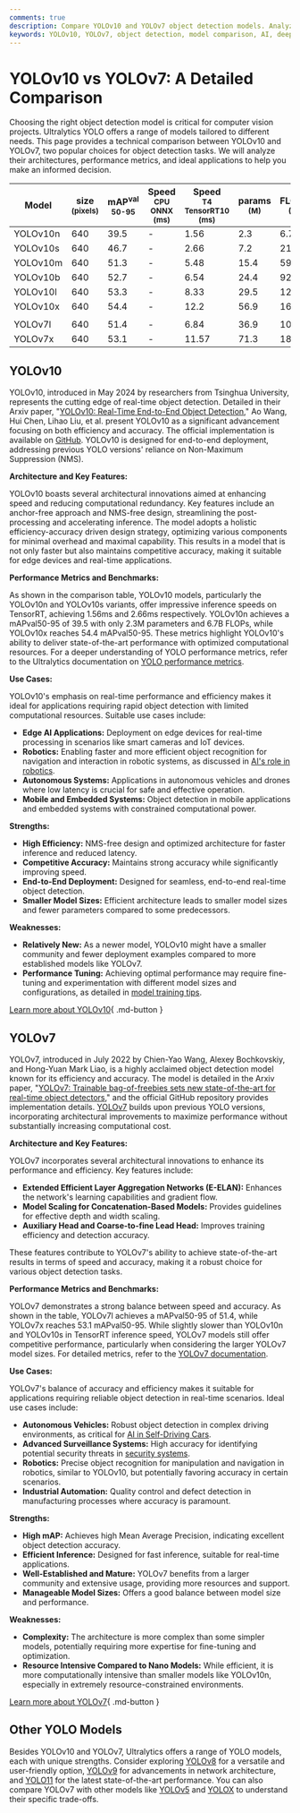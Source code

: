 ```yaml
---
comments: true
description: Compare YOLOv10 and YOLOv7 object detection models. Analyze performance, architecture, and use cases to choose the best fit for your AI project.
keywords: YOLOv10, YOLOv7, object detection, model comparison, AI, deep learning, computer vision, performance metrics, architecture, edge AI, robotics, autonomous systems
---
```


# YOLOv10 vs YOLOv7: A Detailed Comparison

Choosing the right object detection model is critical for computer vision projects. Ultralytics YOLO offers a range of models tailored to different needs. This page provides a technical comparison between YOLOv10 and YOLOv7, two popular choices for object detection tasks. We will analyze their architectures, performance metrics, and ideal applications to help you make an informed decision.

<script async src="https://cdn.jsdelivr.net/npm/chart.js"></script>
<script defer src="../../javascript/benchmark.js"></script>

<canvas id="modelComparisonChart" width="1024" height="400" active-models='["YOLOv10", "YOLOv7"]'></canvas>

| Model    | size<br><sup>(pixels) | mAP<sup>val<br>50-95 | Speed<br><sup>CPU ONNX<br>(ms) | Speed<br><sup>T4 TensorRT10<br>(ms) | params<br><sup>(M) | FLOPs<br><sup>(B) |
| -------- | --------------------- | -------------------- | ------------------------------ | ----------------------------------- | ------------------ | ----------------- |
| YOLOv10n | 640                   | 39.5                 | -                              | 1.56                                | 2.3                | 6.7               |
| YOLOv10s | 640                   | 46.7                 | -                              | 2.66                                | 7.2                | 21.6              |
| YOLOv10m | 640                   | 51.3                 | -                              | 5.48                                | 15.4               | 59.1              |
| YOLOv10b | 640                   | 52.7                 | -                              | 6.54                                | 24.4               | 92.0              |
| YOLOv10l | 640                   | 53.3                 | -                              | 8.33                                | 29.5               | 120.3             |
| YOLOv10x | 640                   | 54.4                 | -                              | 12.2                                | 56.9               | 160.4             |
|          |                       |                      |                                |                                     |                    |                   |
| YOLOv7l  | 640                   | 51.4                 | -                              | 6.84                                | 36.9               | 104.7             |
| YOLOv7x  | 640                   | 53.1                 | -                              | 11.57                               | 71.3               | 189.9             |

## YOLOv10

YOLOv10, introduced in May 2024 by researchers from Tsinghua University, represents the cutting edge of real-time object detection. Detailed in their Arxiv paper, "[YOLOv10: Real-Time End-to-End Object Detection](https://arxiv.org/abs/2405.14458)," Ao Wang, Hui Chen, Lihao Liu, et al. present YOLOv10 as a significant advancement focusing on both efficiency and accuracy. The official implementation is available on [GitHub](https://github.com/THU-MIG/yolov10). YOLOv10 is designed for end-to-end deployment, addressing previous YOLO versions' reliance on Non-Maximum Suppression (NMS).

**Architecture and Key Features:**

YOLOv10 boasts several architectural innovations aimed at enhancing speed and reducing computational redundancy. Key features include an anchor-free approach and NMS-free design, streamlining the post-processing and accelerating inference. The model adopts a holistic efficiency-accuracy driven design strategy, optimizing various components for minimal overhead and maximal capability. This results in a model that is not only faster but also maintains competitive accuracy, making it suitable for edge devices and real-time applications.

**Performance Metrics and Benchmarks:**

As shown in the comparison table, YOLOv10 models, particularly the YOLOv10n and YOLOv10s variants, offer impressive inference speeds on TensorRT, achieving 1.56ms and 2.66ms respectively. YOLOv10n achieves a mAPval50-95 of 39.5 with only 2.3M parameters and 6.7B FLOPs, while YOLOv10x reaches 54.4 mAPval50-95. These metrics highlight YOLOv10's ability to deliver state-of-the-art performance with optimized computational resources. For a deeper understanding of YOLO performance metrics, refer to the Ultralytics documentation on [YOLO performance metrics](https://docs.ultralytics.com/guides/yolo-performance-metrics/).

**Use Cases:**

YOLOv10's emphasis on real-time performance and efficiency makes it ideal for applications requiring rapid object detection with limited computational resources. Suitable use cases include:

- **Edge AI Applications:** Deployment on edge devices for real-time processing in scenarios like smart cameras and IoT devices.
- **Robotics:** Enabling faster and more efficient object recognition for navigation and interaction in robotic systems, as discussed in [AI's role in robotics](https://www.ultralytics.com/blog/from-algorithms-to-automation-ais-role-in-robotics).
- **Autonomous Systems:** Applications in autonomous vehicles and drones where low latency is crucial for safe and effective operation.
- **Mobile and Embedded Systems:** Object detection in mobile applications and embedded systems with constrained computational power.

**Strengths:**

- **High Efficiency:** NMS-free design and optimized architecture for faster inference and reduced latency.
- **Competitive Accuracy:** Maintains strong accuracy while significantly improving speed.
- **End-to-End Deployment:** Designed for seamless, end-to-end real-time object detection.
- **Smaller Model Sizes:** Efficient architecture leads to smaller model sizes and fewer parameters compared to some predecessors.

**Weaknesses:**

- **Relatively New:** As a newer model, YOLOv10 might have a smaller community and fewer deployment examples compared to more established models like YOLOv7.
- **Performance Tuning:** Achieving optimal performance may require fine-tuning and experimentation with different model sizes and configurations, as detailed in [model training tips](https://docs.ultralytics.com/guides/model-training-tips/).

[Learn more about YOLOv10](https://docs.ultralytics.com/models/yolov10/){ .md-button }

## YOLOv7

YOLOv7, introduced in July 2022 by Chien-Yao Wang, Alexey Bochkovskiy, and Hong-Yuan Mark Liao, is a highly acclaimed object detection model known for its efficiency and accuracy. The model is detailed in the Arxiv paper, "[YOLOv7: Trainable bag-of-freebies sets new state-of-the-art for real-time object detectors](https://arxiv.org/abs/2207.02696)," and the official GitHub repository provides implementation details. [YOLOv7](https://github.com/WongKinYiu/yolov7) builds upon previous YOLO versions, incorporating architectural improvements to maximize performance without substantially increasing computational cost.

**Architecture and Key Features:**

YOLOv7 incorporates several architectural innovations to enhance its performance and efficiency. Key features include:

- **Extended Efficient Layer Aggregation Networks (E-ELAN):** Enhances the network's learning capabilities and gradient flow.
- **Model Scaling for Concatenation-Based Models:** Provides guidelines for effective depth and width scaling.
- **Auxiliary Head and Coarse-to-fine Lead Head:** Improves training efficiency and detection accuracy.

These features contribute to YOLOv7's ability to achieve state-of-the-art results in terms of speed and accuracy, making it a robust choice for various object detection tasks.

**Performance Metrics and Benchmarks:**

YOLOv7 demonstrates a strong balance between speed and accuracy. As shown in the table, YOLOv7l achieves a mAPval50-95 of 51.4, while YOLOv7x reaches 53.1 mAPval50-95. While slightly slower than YOLOv10n and YOLOv10s in TensorRT inference speed, YOLOv7 models still offer competitive performance, particularly when considering the larger YOLOv7 model sizes. For detailed metrics, refer to the [YOLOv7 documentation](https://docs.ultralytics.com/models/yolov7/).

**Use Cases:**

YOLOv7's balance of accuracy and efficiency makes it suitable for applications requiring reliable object detection in real-time scenarios. Ideal use cases include:

- **Autonomous Vehicles:** Robust object detection in complex driving environments, as critical for [AI in Self-Driving Cars](https://www.ultralytics.com/solutions/ai-in-self-driving).
- **Advanced Surveillance Systems:** High accuracy for identifying potential security threats in [security systems](https://www.ultralytics.com/blog/computer-vision-for-theft-prevention-enhancing-security).
- **Robotics:** Precise object recognition for manipulation and navigation in robotics, similar to YOLOv10, but potentially favoring accuracy in certain scenarios.
- **Industrial Automation:** Quality control and defect detection in manufacturing processes where accuracy is paramount.

**Strengths:**

- **High mAP:** Achieves high Mean Average Precision, indicating excellent object detection accuracy.
- **Efficient Inference:** Designed for fast inference, suitable for real-time applications.
- **Well-Established and Mature:** YOLOv7 benefits from a larger community and extensive usage, providing more resources and support.
- **Manageable Model Sizes:** Offers a good balance between model size and performance.

**Weaknesses:**

- **Complexity:** The architecture is more complex than some simpler models, potentially requiring more expertise for fine-tuning and optimization.
- **Resource Intensive Compared to Nano Models:** While efficient, it is more computationally intensive than smaller models like YOLOv10n, especially in extremely resource-constrained environments.

[Learn more about YOLOv7](https://docs.ultralytics.com/models/yolov7/){ .md-button }

## Other YOLO Models

Besides YOLOv10 and YOLOv7, Ultralytics offers a range of YOLO models, each with unique strengths. Consider exploring [YOLOv8](https://docs.ultralytics.com/models/yolov8/) for a versatile and user-friendly option, [YOLOv9](https://docs.ultralytics.com/models/yolov9/) for advancements in network architecture, and [YOLO11](https://docs.ultralytics.com/models/yolo11/) for the latest state-of-the-art performance. You can also compare YOLOv7 with other models like [YOLOv5](https://docs.ultralytics.com/models/yolov5/) and [YOLOX](https://docs.ultralytics.com/compare/yolov7-vs-yolox/) to understand their specific trade-offs.

